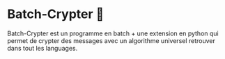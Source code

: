 # Batch-Crypter 🔑 </br>
Batch-Crypter est un programme en batch + une extension en python qui permet de crypter des messages avec un algorithme universel retrouver dans tout les languages.
